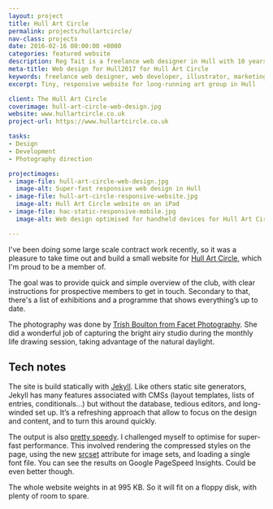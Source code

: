 ```yaml
---
layout: project
title: Hull Art Circle
permalink: projects/hullartcircle/
nav-class: projects
date: 2016-02-16 00:00:00 +0000
categories: featured website
description: Reg Tait is a freelance web designer in Hull with 10 years of experience with a marketing agency in East Yorkshire.
meta-title: Web design for Hull2017 for Hull Art Circle
keywords: freelance web designer, web developer, illustrator, marketing agency, Hull
excerpt: Tiny, responsive website for long-running art group in Hull

client: The Hull Art Circle
coverimage: hull-art-circle-web-design.jpg
website: www.hullartcircle.co.uk
project-url: https://www.hullartcircle.co.uk

tasks:
- Design
- Development
- Photography direction

projectimages:
- image-file: hull-art-circle-web-design.jpg
  image-alt: Super-fast responsive web design in Hull
- image-file: hull-art-circle-responsive-website.jpg
  image-alt: Hull Art Circle website on an iPad
- image-file: hac-static-responsive-mobile.jpg
  image-alt: Web design optimised for handheld devices for Hull Art Circle

---
```


I've been doing some large scale contract work recently, so it was a pleasure to take time out and build a small website for [Hull Art Circle], which I'm proud to be a member of.

The goal was to provide quick and simple overview of the club, with clear instructions for prospective members to get in touch. Secondary to that, there's a list of exhibitions and a programme that shows everything’s up to date.

The photography was done by [Trish Boulton from Facet Photography]. She did a wonderful job of capturing the bright airy studio during the monthly life drawing session, taking advantage of the natural daylight.

## Tech notes

The site is build statically with [Jekyll]. Like others static site generators, Jekyll has many features associated with CMSs (layout templates, lists of entries, conditionals…) but without the database, tedious editors, and long-winded set up. It’s a refreshing approach that allow to focus on the design and content, and to turn this around quickly.

The output is also [pretty speedy]. I challenged myself to optimise for super-fast performance. This involved rendering the compressed styles on the page, using the new [srcset] attribute for image sets, and loading a single font file. You can see the results on Google PageSpeed Insights. Could be even better though.

The whole website weights in at 995 KB. So it will fit on a floppy disk, with plenty of room to spare.

[Trish Boulton from Facet Photography]: http://www.facetphotography.co.uk/
[Jekyll]:https://jekyllrb.com/
[Hull Art Circle]: http://hullartcircle.co.uk
[Hammer]: http://hammerformac.com/
[pretty speedy]: https://developers.google.com/speed/pagespeed/insights/?url=hullartcircle.co.uk
[srcset]: https://developer.mozilla.org/en-US/docs/Web/HTML/Element/img#Example_3_Using_the_srcset_attribute